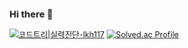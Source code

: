 ### Hi there 👋

[![코드트리|실력진단-lkh117](https://banner.codetree.ai/v1/banner/lkh117)](https://www.codetree.ai/profiles/lkh117) [![Solved.ac Profile](http://mazassumnida.wtf/api/generate_badge?boj=james_lee)](https://solved.ac/james_lee)


<!--
**KHwan-lee/KHwan-lee** is a ✨ _special_ ✨ repository because its `README.md` (this file) appears on your GitHub profile.

Here are some ideas to get you started:


- 🔭 I’m currently working on ...
- 🌱 I’m currently learning ...
- 👯 I’m looking to collaborate on ...
- 🤔 I’m looking for help with ...
- 💬 Ask me about ...
- 📫 How to reach me: ...
- 😄 Pronouns: ...
- ⚡ Fun fact: ...
-->
